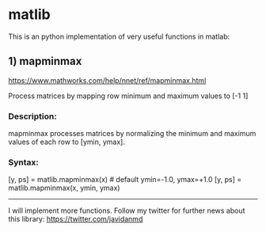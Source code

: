 # matlib


This is an python implementation of very useful functions in matlab:

## 1) mapminmax
https://www.mathworks.com/help/nnet/ref/mapminmax.html

Process matrices by mapping row minimum and maximum values to [-1 1]
### Description:
mapminmax processes matrices by normalizing the minimum and maximum values of each row to [ymin, ymax].

### Syntax:
[y, ps] = matlib.mapminmax(x) # default ymin=-1.0, ymax=+1.0
[y, ps] = matlib.mapminmax(x, ymin, ymax)

---
I will implement more functions.
Follow my twitter for further news about this library:
https://twitter.com/javidanmd

